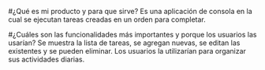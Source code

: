 #¿Qué es mi producto y para que sirve?
Es una aplicación de consola en la cual se ejecutan tareas creadas en un orden para completar.

#¿Cuáles son las funcionalidades más importantes y porque los usuarios las usarían?
Se muestra la lista de tareas, se agregan nuevas, se editan las existentes y se pueden eliminar.
Los usuarios la utilizarían para organizar sus actividades diarias.